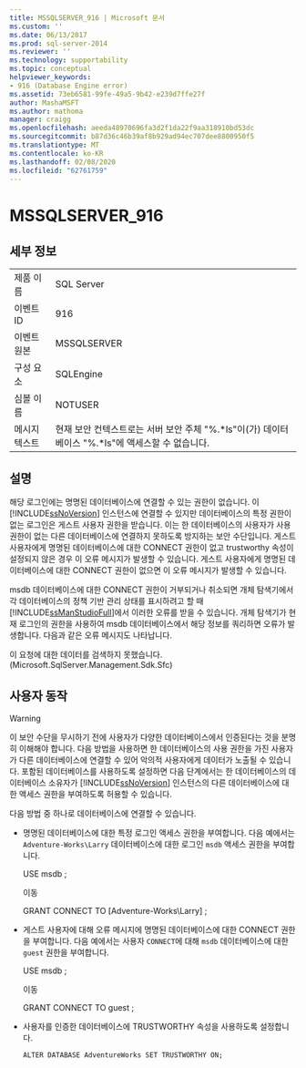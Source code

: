 ```yaml
---
title: MSSQLSERVER_916 | Microsoft 문서
ms.custom: ''
ms.date: 06/13/2017
ms.prod: sql-server-2014
ms.reviewer: ''
ms.technology: supportability
ms.topic: conceptual
helpviewer_keywords:
- 916 (Database Engine error)
ms.assetid: 73eb6581-99fe-49a5-9b42-e239d7ffe27f
author: MashaMSFT
ms.author: mathoma
manager: craigg
ms.openlocfilehash: aeeda48970696fa3d2f1da22f9aa318910bd53dc
ms.sourcegitcommit: b87d36c46b39af8b929ad94ec707dee8800950f5
ms.translationtype: MT
ms.contentlocale: ko-KR
ms.lasthandoff: 02/08/2020
ms.locfileid: "62761759"
---
```

# <a name="mssqlserver_916"></a>MSSQLSERVER_916
    
## <a name="details"></a>세부 정보  
  
|||  
|-|-|  
|제품 이름|SQL Server|  
|이벤트 ID|916|  
|이벤트 원본|MSSQLSERVER|  
|구성 요소|SQLEngine|  
|심볼 이름|NOTUSER|  
|메시지 텍스트|현재 보안 컨텍스트로는 서버 보안 주체 "%.*ls"이(가) 데이터베이스 "%.\*ls"에 액세스할 수 없습니다.|  
  
## <a name="explanation"></a>설명  
 해당 로그인에는 명명된 데이터베이스에 연결할 수 있는 권한이 없습니다. 이 [!INCLUDE[ssNoVersion](../../includes/ssnoversion-md.md)] 인스턴스에 연결할 수 있지만 데이터베이스의 특정 권한이 없는 로그인은 게스트 사용자 권한을 받습니다. 이는 한 데이터베이스의 사용자가 사용 권한이 없는 다른 데이터베이스에 연결하지 못하도록 방지하는 보안 수단입니다. 게스트 사용자에게 명명된 데이터베이스에 대한 CONNECT 권한이 없고 trustworthy 속성이 설정되지 않은 경우 이 오류 메시지가 발생할 수 있습니다. 게스트 사용자에게 명명된 데이터베이스에 대한 CONNECT 권한이 없으면 이 오류 메시지가 발생할 수 있습니다.  
  
 msdb 데이터베이스에 대한 CONNECT 권한이 거부되거나 취소되면 개체 탐색기에서 각 데이터베이스의 정책 기반 관리 상태를 표시하려고 할 때 [!INCLUDE[ssManStudioFull](../../includes/ssmanstudiofull-md.md)]에서 이러한 오류를 받을 수 있습니다. 개체 탐색기가 현재 로그인의 권한을 사용하여 msdb 데이터베이스에서 해당 정보를 쿼리하면 오류가 발생합니다. 다음과 같은 오류 메시지도 나타납니다.  
  
 이 요청에 대한 데이터를 검색하지 못했습니다. (Microsoft.SqlServer.Management.Sdk.Sfc)  
  
## <a name="user-action"></a>사용자 동작  
  
> [!WARNING]  
>  이 보안 수단을 무시하기 전에 사용자가 다양한 데이터베이스에서 인증된다는 것을 분명히 이해해야 합니다. 다음 방법을 사용하면 한 데이터베이스의 사용 권한을 가진 사용자가 다른 데이터베이스에 연결할 수 있어 악의적 사용자에게 데이터가 노출될 수 있습니다. 포함된 데이터베이스를 사용하도록 설정하면 다음 단계에서는 한 데이터베이스의 데이터베이스 소유자가 [!INCLUDE[ssNoVersion](../../includes/ssnoversion-md.md)] 인스턴스의 다른 데이터베이스에 대한 액세스 권한을 부여하도록 허용할 수 있습니다.  
  
 다음 방법 중 하나로 데이터베이스에 연결할 수 있습니다.  
  
-   명명된 데이터베이스에 대한 특정 로그인 액세스 권한을 부여합니다. 다음 예에서는 `Adventure-Works\Larry` 데이터베이스에 대한 로그인 `msdb` 액세스 권한을 부여합니다.  
  
     USE msdb ;  
  
     이동  
  
     GRANT CONNECT TO [Adventure-Works\Larry] ;  
  
-   게스트 사용자에 대해 오류 메시지에 명명된 데이터베이스에 대한 CONNECT 권한을 부여합니다. 다음 예에서는 사용자 `CONNECT`에 대해 `msdb` 데이터베이스에 대한 `guest` 권한을 부여합니다.  
  
     USE msdb ;  
  
     이동  
  
     GRANT CONNECT TO guest ;  
  
-   사용자를 인증한 데이터베이스에 TRUSTWORTHY 속성을 사용하도록 설정합니다.  
  
     `ALTER DATABASE AdventureWorks SET TRUSTWORTHY ON;`  
  
  
